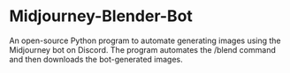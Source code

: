 # Midjourney-Blender-Bot
An open-source Python program to automate generating images using the Midjourney bot on Discord. The program automates the /blend command and then downloads the bot-generated images.
